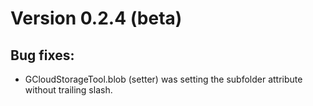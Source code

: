 # Version 0.2.4 (beta)

## Bug fixes:
- GCloudStorageTool.blob (setter) was setting the subfolder attribute without trailing slash.
